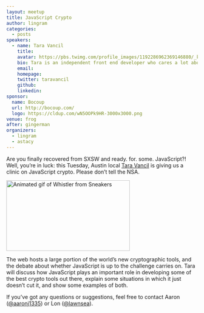 ```yaml
---
layout: meetup
title: JavaScript Crypto
author: lingram
categories:
  - posts
speakers:
  - name: Tara Vancil
    title:
    avatar: https://pbs.twimg.com/profile_images/1192286962369146880/_kMgpzL3_400x400.jpg
    bio: Tara is an independent front end developer who cares a lot about Internet freedom and building free and open-source tools that help users secure their online communications. She thinks the Axolotl ratchet protocol (used by TextSecure, Signal, and WhatsApp) is especially neat, and will gladly chat your ear off about it.
    email:
    homepage:
    twitter: taravancil
    github:
    linkedin:
sponsor:
  name: Bocoup
  url: http://bocoup.com/
  logo: https://cldup.com/wN5OOPk9HR-3000x3000.png
venue: frog
after: gingerman
organizers:
  - lingram
  - astacy
---
```


Are you finally recovered from SXSW and ready. for. some. JavaScript?! Well, you&#8217;re in luck: this Tuesday, Austin local <a title="tbvancil on Twitter" href="https://twitter.com/tbvancil" target="_blank">Tara Vancil</a> is giving us a clinic on JavaScript crypto. Please don&#8217;t tell the NSA.

<img class="alignnone" title="TOO MANY SECRETS" src="http://media.giphy.com/media/8g4CuR1Af5t6g/giphy.gif" alt="Animated gif of Whistler from Sneakers" width="325" height="186" />

The web hosts a large portion of the world&#8217;s new cryptographic tools, and the debate about whether JavaScript is up to the challenge carries on. Tara will discuss how JavaScript plays an important role in developing some of the best crypto tools out there, explain some situations in which it just doesn&#8217;t cut it, and show some examples of both.

If you&#8217;ve got any questions or suggestions, feel free to contact Aaron (<a title="aaronj1335 on Twitter" href="https://twitter.com/aaronj1335" target="_blank">@aaronj1335</a>) or Lon (<a title="lawnsea on Twitter" href="http://twitter.com/lawnsea" target="_blank">@lawnsea</a>).
